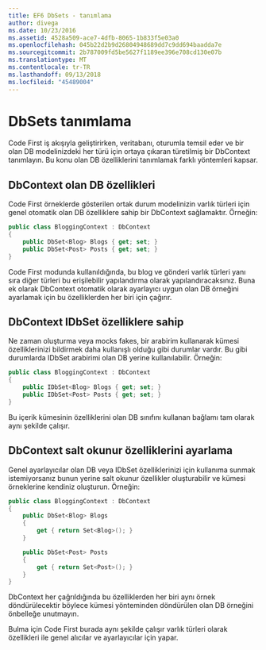 ```yaml
---
title: EF6 DbSets - tanımlama
author: divega
ms.date: 10/23/2016
ms.assetid: 4528a509-ace7-4dfb-8065-1b833f5e03a0
ms.openlocfilehash: 045b22d2b9d26804948689dd7c9dd694baadda7e
ms.sourcegitcommit: 2b787009fd5be5627f1189ee396e708cd130e07b
ms.translationtype: MT
ms.contentlocale: tr-TR
ms.lasthandoff: 09/13/2018
ms.locfileid: "45489004"
---
```

# <a name="defining-dbsets"></a>DbSets tanımlama
Code First iş akışıyla geliştirirken, veritabanı, oturumla temsil eder ve bir olan DB modelinizdeki her türü için ortaya çıkaran türetilmiş bir DbContext tanımlayın. Bu konu olan DB özelliklerini tanımlamak farklı yöntemleri kapsar.  

## <a name="dbcontext-with-dbset-properties"></a>DbContext olan DB özellikleri  

Code First örneklerde gösterilen ortak durum modelinizin varlık türleri için genel otomatik olan DB özelliklere sahip bir DbContext sağlamaktır. Örneğin:  

``` csharp
public class BloggingContext : DbContext
{
    public DbSet<Blog> Blogs { get; set; }
    public DbSet<Post> Posts { get; set; }
}
```  

Code First modunda kullanıldığında, bu blog ve gönderi varlık türleri yanı sıra diğer türleri bu erişilebilir yapılandırma olarak yapılandıracaksınız. Buna ek olarak DbContext otomatik olarak ayarlayıcı uygun olan DB örneğini ayarlamak için bu özelliklerden her biri için çağırır.  

## <a name="dbcontext-with-idbset-properties"></a>DbContext IDbSet özelliklere sahip  

Ne zaman oluşturma veya mocks fakes, bir arabirim kullanarak kümesi özelliklerinizi bildirmek daha kullanışlı olduğu gibi durumlar vardır. Bu gibi durumlarda IDbSet arabirimi olan DB yerine kullanılabilir. Örneğin:  

``` csharp
public class BloggingContext : DbContext
{
    public IDbSet<Blog> Blogs { get; set; }
    public IDbSet<Post> Posts { get; set; }
}
```  

Bu içerik kümesinin özelliklerini olan DB sınıfını kullanan bağlamı tam olarak aynı şekilde çalışır.  

## <a name="dbcontext-with-read-only-set-properties"></a>DbContext salt okunur özelliklerini ayarlama  

Genel ayarlayıcılar olan DB veya IDbSet özelliklerinizi için kullanıma sunmak istemiyorsanız bunun yerine salt okunur özellikler oluşturabilir ve kümesi örneklerine kendiniz oluşturun. Örneğin:  

``` csharp
public class BloggingContext : DbContext
{
    public DbSet<Blog> Blogs
    {
        get { return Set<Blog>(); }
    }

    public DbSet<Post> Posts
    {
        get { return Set<Post>(); }
    }
}
```  

DbContext her çağrıldığında bu özelliklerden her biri aynı örnek döndürülecektir böylece kümesi yönteminden döndürülen olan DB örneğini önbelleğe unutmayın.  

Bulma için Code First burada aynı şekilde çalışır varlık türleri olarak özellikleri ile genel alıcılar ve ayarlayıcılar için yapar.  

